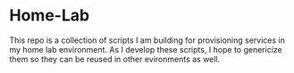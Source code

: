 # Home-Lab
This repo is a collection of scripts I am building for provisioning services in my home lab environment.  As I develop these scripts, I hope to genericize them so they can be reused in other evironments as well.
